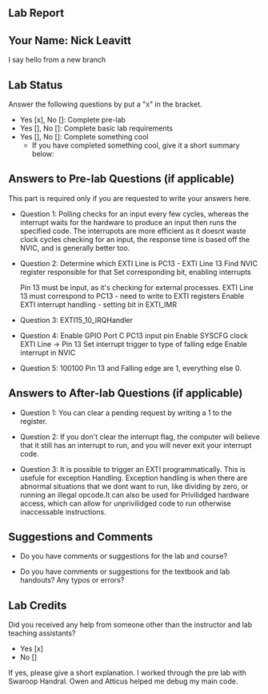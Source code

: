 ##  Lab Report ##

Your Name: Nick Leavitt
-----------
I say hello from a new branch

Lab Status
-------
Answer the following questions by put a "x" in the bracket.
- Yes [x], No []: Complete pre-lab
- Yes [], No []: Complete basic lab requirements
- Yes [], No []: Complete something cool
  - If you have completed something cool, give it a short summary below: 


Answers to Pre-lab Questions (if applicable)
-------
This part is required only if you are requested to write your answers here. 

* Question 1:
  Polling checks for an input every few cycles, whereas the interrupt waits for the hardware to produce an input then runs the specified code. The interrupots are more efficient as it doesnt waste clock cycles checking for an input, the response time is based off the NVIC, and is generally better too.

* Question 2:
  Determine which EXTI Line is PC13 - EXTI Line 13
  Find NVIC register responsible for that
  Set corresponding bit, enabling interrupts

  Pin 13 must be input, as it's checking for external processes.
  EXTI Line 13 must correspond to PC13 - need to write to EXTI registers
  Enable EXTI interrupt handling - setting bit in EXTI_IMR  


* Question 3:
  EXTI15_10_IRQHandler

* Question 4:
  Enable GPIO Port C
  PC13 input pin
  Enable SYSCFG clock
  EXTI Line -> Pin 13
  Set interrupt trigger to type of falling edge
  Enable interrupt in NVIC

* Question 5:
  100100
  Pin 13 and Falling edge are 1, everything else 0.

Answers to After-lab Questions (if applicable)
-------

* Question 1:
  You can clear a pending request by writing a 1 to the register.

* Question 2:
  If you don't clear the interrupt flag, the computer will believe that it still has an interrupt to run, and you will never exit your interrupt code.

* Question 3:
  It is possible to trigger an EXTI programmatically. This is usefule for exception Handling. Exception handling is when there are abnormal situations that we dont want to run, like dividing by zero, or running an illegal opcode.It can also be used for Privilidged hardware access, which can allow for unprivilidged code to run otherwise inaccessable instructions.

Suggestions and Comments
-------

* Do you have comments or suggestions for the lab and course?


* Do you have comments or suggestions for the textbook and lab handouts? Any typos or errors?



Lab Credits
-------
Did you received any help from someone other than the instructor and lab teaching assistants?
- Yes [x]
- No []

If yes, please give a short explanation.
I worked through the pre lab with Swaroop Handral. Owen and Atticus helped me debug my main code.
